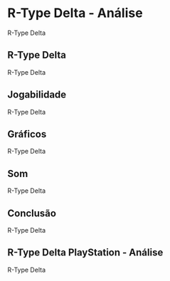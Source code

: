 ---
---

# R-Type Delta - Análise

R-Type Delta

## R-Type Delta

R-Type Delta

## Jogabilidade

R-Type Delta

## Gráficos

R-Type Delta

## Som

R-Type Delta

## Conclusão

R-Type Delta

## R-Type Delta PlayStation - Análise

R-Type Delta
